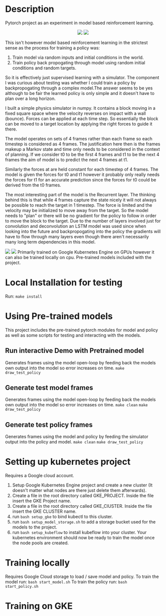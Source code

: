 # Description 
Pytorch project as an experiment in model based reinforcement learning.

<p align="center">
  <img src="gif/model.gif?style=centerme">
  <img src="gif/policy.gif?style=centerme">
</p>

This isn't however model based reinforcement learning in the strictest sense as the process for training a policy was:
1.  Train model via random inputs and initial conditions in the world.
2.  Train policy back propogating through model using random initial conditions and random targets.

So it is effectively just supervised learning with a simulator.
The component I was curious about testing was whether I could train a policy by backpropogating through a complex model.The answer seems to be yes although to be fair the learned policy is only simple and it doesn't have to plan over a long horizon.

I built a simple physics simulator in numpy.  It contains a block moving in a fixed square space where the velocity reverses on impact with a wall (bounce).  Forces can be applied at each time step.
So essentially the block can be moved to a target location by applying the right forces to guide it there.

The model operates on sets of 4 frames rather than each frame so each timestep is considered as 4 frames.  The justification here then is the frames makeup a Markov state and time only needs to be considered in the context of planning.
If we consider t0 to be the first 4 frames and t1 to be the next 4 frames the aim of model is to predict the next 4 frames at t1.

Similarly the forces at are held constant for each timestep of 4 frames.  The model is given the forces for t0 and t1 however it probably only really needs the forces for t1 for an accurate prediction since the forces for t0 could be derived from the t0 frames.

The most interesting part of the model is the Recurrent layer.  The thinking behind this is that while 4 frames capture the state nicely it will not always be possible to reach the target in 1 timestep.  The force is limited and the velocity may be initialized to move away from the target.  So the model needs to "plan" or there will be no gradient for the policy to follow in order to move the block to the target. Due to the number of layers involved just for convolution and deconvolution an LSTM model was used since when looking into the future and backpropogating into the policy the gradients will have to flow through many layers even though there aren't necessarily many long term dependencies in this model. 


![](images/Model.svg)
![](images/Policy.svg)
Primarily trained on Google Kubernetes Engine on GPUs however it can
also be trained locally on cpu.
Pre-trained models included with the project.

# Local Installation for testing
Run: `make install`

# Using Pre-trained models
This project includes the pre-trained pytorch modules for model and policy as well as some scripts for testing and interacting with the models.

## Run interactive Demo with Pretrained model
Generates frames using the model open-loop by feeding back the models own output into the model so error increases on time.
`make draw_test_policy`

## Generate test model frames
Generates frames using the model open-loop by feeding back the models own output into the model so error increases on time.
`make clean`
`make draw_test_policy`

## Generate test policy frames
Generates frames using the model and policy by feeding the simulator output into the policy and model.
`make clean`
`make draw_test_policy`

# Setting up kubernetes project
Requires a Google cloud account.
1.  Setup Google Kubernetes Engine project and create a new cluster (It doesn't matter what nodes are there just delete them afterwards).
2.  Create a file in the root directory called GKE_PROJECT.  Inside the file insert the GKE Project name.
3.  Create a file in the root directory called GKE_ClUSTER.  Inside the file insert the GKE CLUSTER name.
4.  run `bash setup_gke` to bind kubectl to this cluster. 
5.  run `bash setup_model_storage.sh` to add a storage bucket used for the models to the project. 
6.  run `bash setup_kubeflow` to install kubeflow into your cluster.
Your kubernetes environment should now be ready to train the model once the node pools are created.

# Training locally
Requires Google Cloud storage to load / save model and policy.
To train the model run:
`bash start_model.sh`
To train the policy run:
`bash start_policy.sh`

# Training on GKE 
